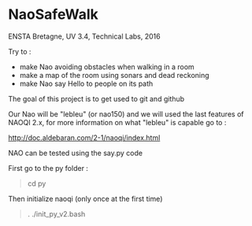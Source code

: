 # NaoSafeWalk

ENSTA Bretagne, UV 3.4, Technical Labs, 2016

Try to :
- make Nao avoiding obstacles when walking in a room 
- make a map of the room using sonars and dead reckoning
- make Nao say Hello to people on its path

The goal of this project is to get used to git and github

Our Nao will be "lebleu" (or nao150) and we will used the last features of NAOQI 2.x, for more information on what "lebleu" is capable go to :

http://doc.aldebaran.com/2-1/naoqi/index.html

NAO can be tested using the say.py code

First go to the py folder :

> cd py

Then initialize naoqi (only once at the first time)

> . ./init_py_v2.bash

